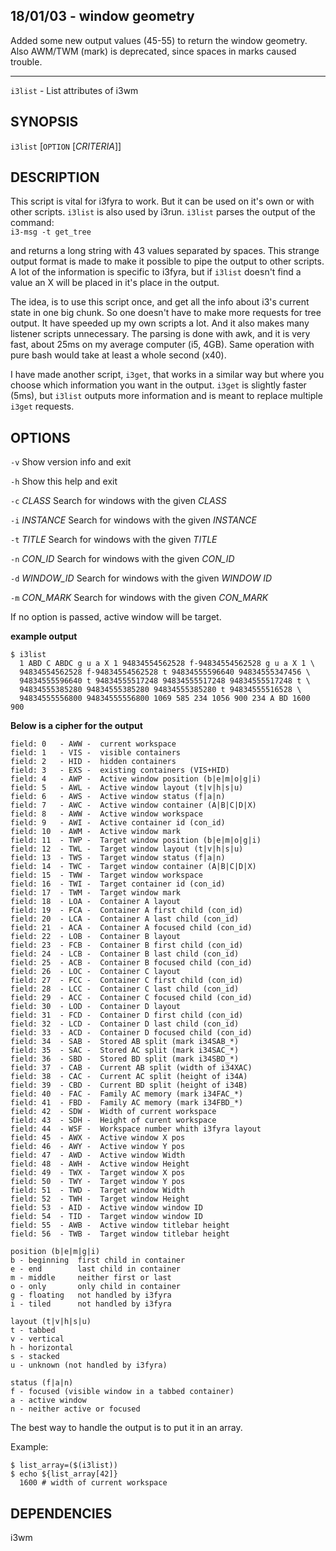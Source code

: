 ## 18/01/03 - window geometry

Added some new output values (45-55) to return the window geometry.
Also AWM/TWM (mark) is deprecated, since spaces in marks caused trouble.

* * *

`i3list` - List attributes of i3wm

SYNOPSIS
--------

`i3list` [`OPTION` [*CRITERIA*]]

DESCRIPTION
-----------

This script is vital for i3fyra to work. But it can be used on it's own
or with other scripts. `i3list` is also used by i3run. `i3list` parses the
output of the command:  
`i3-msg -t get_tree`  

and returns a long string with 43 values separated by spaces. This strange 
output format is made to make it possible to pipe the output to other scripts. 
A lot of the information is specific to i3fyra, but if `i3list` doesn't find a 
value an X will be placed in it's place in the output.  

The idea, is to use this script once, and get all the info about i3's current
state in one big chunk. So one doesn't have to make more requests for 
tree output. It have speeded up my own scripts a lot. And it also makes many
listener scripts unnecessary. The parsing is done with awk, and it is very
fast, about 25ms on my average computer (i5, 4GB). Same operation with pure
bash would take at least a whole second (x40).  

I have made another script, `i3get`, that works in a similar way but where you
choose which information you want in the output. `i3get` is slightly faster (5ms),
but `i3list` outputs more information and is meant to replace multiple `i3get` requests.

OPTIONS
-------

`-v` 
  Show version info and exit

`-h` 
  Show this help and exit

`-c` *CLASS*
  Search for windows with the given *CLASS*

`-i` *INSTANCE*
  Search for windows with the given *INSTANCE*

`-t` *TITLE*
  Search for windows with the given *TITLE*

`-n` *CON_ID*
  Search for windows with the given *CON_ID*

`-d` *WINDOW_ID*
  Search for windows with the given *WINDOW ID*

`-m` *CON_MARK*
  Search for windows with the given *CON_MARK*

If no option is passed, active window will be target.

**example output**
``` text
$ i3list
  1 ABD C ABDC g u a X 1 94834554562528 f-94834554562528 g u a X 1 \
  94834554562528 f-94834554562528 t 94834555596640 94834555347456 \
  94834555596640 t 94834555517248 94834555517248 94834555517248 t \
  94834555385280 94834555385280 94834555385280 t 94834555516528 \
  94834555556800 94834555556800 1069 585 234 1056 900 234 A BD 1600 900
```
**Below is a cipher for the output**
``` text
field: 0   - AWW -  current workspace
field: 1   - VIS -  visible containers
field: 2   - HID -  hidden containers
field: 3   - EXS -  existing containers (VIS+HID)
field: 4   - AWP -  Active window position (b|e|m|o|g|i)
field: 5   - AWL -  Active window layout (t|v|h|s|u)
field: 6   - AWS -  Active window status (f|a|n)
field: 7   - AWC -  Active window container (A|B|C|D|X)
field: 8   - AWW -  Active window workspace
field: 9   - AWI -  Active container id (con_id)
field: 10  - AWM -  Active window mark
field: 11  - TWP -  Target window position (b|e|m|o|g|i)
field: 12  - TWL -  Target window layout (t|v|h|s|u)
field: 13  - TWS -  Target window status (f|a|n)
field: 14  - TWC -  Target window container (A|B|C|D|X)
field: 15  - TWW -  Target window workspace
field: 16  - TWI -  Target container id (con_id)
field: 17  - TWM -  Target window mark
field: 18  - LOA -  Container A layout
field: 19  - FCA -  Container A first child (con_id)
field: 20  - LCA -  Container A last child (con_id)
field: 21  - ACA -  Container A focused child (con_id)
field: 22  - LOB -  Container B layout
field: 23  - FCB -  Container B first child (con_id)
field: 24  - LCB -  Container B last child (con_id)
field: 25  - ACB -  Container B focused child (con_id)
field: 26  - LOC -  Container C layout
field: 27  - FCC -  Container C first child (con_id)
field: 28  - LCC -  Container C last child (con_id)
field: 29  - ACC -  Container C focused child (con_id)
field: 30  - LOD -  Container D layout
field: 31  - FCD -  Container D first child (con_id)
field: 32  - LCD -  Container D last child (con_id)
field: 33  - ACD -  Container D focused child (con_id)
field: 34  - SAB -  Stored AB split (mark i34SAB_*)
field: 35  - SAC -  Stored AC split (mark i34SAC_*)
field: 36  - SBD -  Stored BD split (mark i34SBD_*)
field: 37  - CAB -  Current AB split (width of i34XAC)
field: 38  - CAC -  Current AC split (height of i34A)
field: 39  - CBD -  Current BD split (height of i34B)
field: 40  - FAC -  Family AC memory (mark i34FAC_*)
field: 41  - FBD -  Family AC memory (mark i34FBD_*)
field: 42  - SDW -  Width of current workspace
field: 43  - SDH -  Height of curent workspace
field: 44  - WSF -  Workspace number whith i3fyra layout
field: 45  - AWX -  Active window X pos
field: 46  - AWY -  Active window Y pos
field: 47  - AWD -  Active window Width
field: 48  - AWH -  Active window Height
field: 49  - TWX -  Target window X pos
field: 50  - TWY -  Target window Y pos
field: 51  - TWD -  Target window Width
field: 52  - TWH -  Target window Height
field: 53  - AID -  Active window window ID
field: 54  - TID -  Target window window ID
field: 55  - AWB -  Active window titlebar height
field: 56  - TWB -  Target window titlebar height

position (b|e|m|g|i)
b - beginning  first child in container
e - end        last child in container
m - middle     neither first or last
o - only       only child in container
g - floating   not handled by i3fyra
i - tiled      not handled by i3fyra

layout (t|v|h|s|u)
t - tabbed
v - vertical
h - horizontal
s - stacked
u - unknown (not handled by i3fyra)

status (f|a|n)
f - focused (visible window in a tabbed container)
a - active window
n - neither active or focused
```
The best way to handle the output is to put it in an array.

Example:
``` text
$ list_array=($(i3list))
$ echo ${list_array[42]}
  1600 # width of current workspace
```

DEPENDENCIES
------------

i3wm
